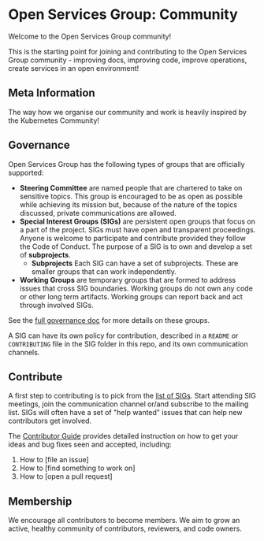 # Open Services Group: Community

Welcome to the Open Services Group community!

This is the starting point for joining and contributing to the Open Services Group community - improving docs, improving code, improve operations, create services in an open environment!

## Meta Information

The way how we organise our community and work is heavily inspired by the Kubernetes Community!

## Governance

Open Services Group has the following types of groups that are officially supported:

* **Steering Committee** are named people that are chartered to take on sensitive topics.
  This group is encouraged to be as open as possible while achieving its mission but, because of the nature of the topics discussed, private communications are allowed.
* **Special Interest Groups (SIGs)** are persistent open groups that focus on a part of the project.
  SIGs must have open and transparent proceedings.
  Anyone is welcome to participate and contribute provided they follow the Code of Conduct.
  The purpose of a SIG is to own and develop a set of **subprojects**.
  * **Subprojects** Each SIG can have a set of subprojects.
    These are smaller groups that can work independently.
* **Working Groups** are temporary groups that are formed to address issues that cross SIG boundaries.
  Working groups do not own any code or other long term artifacts.
  Working groups can report back and act through involved SIGs.

See the [full governance doc](governance.md) for more details on these groups.

A SIG can have its own policy for contribution, described in a `README` or `CONTRIBUTING` file in the SIG folder in this repo, and its own communication channels.

## Contribute

A first step to contributing is to pick from the [list of SIGs](sig-list.md).
Start attending SIG meetings, join the communication channel or/and subscribe to the mailing list.
SIGs will often have a set of "help wanted" issues that can help new contributors get involved.

The [Contributor Guide](CONTRIBUTING.md) provides detailed instruction on how to get your ideas and bug fixes seen and accepted, including:

1. How to [file an issue]
2. How to [find something to work on]
3. How to [open a pull request]

## Membership

We encourage all contributors to become members. We aim to grow an active, healthy community of contributors, reviewers, and code owners.
